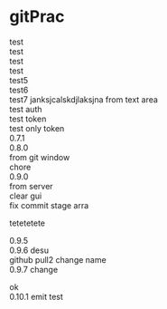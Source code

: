 # gitPrac
test  
test  
test  
test  
test5  
test6  
test7  janksjcalskdjlaksjna
from text area  
test auth  
test token  
test only token  
0.7.1  
0.8.0  
from git window  
chore  
0.9.0  
from server  
clear gui  
fix commit stage arra  

tetetetete  

0.9.5  
0.9.6 desu  
github pull2
change name  
0.9.7 change  
  
ok  
0.10.1  emit test
